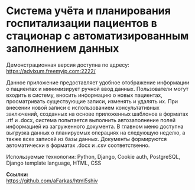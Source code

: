 # Система учёта и планирования госпитализации пациентов в стационар с автоматизированным заполнением данных
Демонстрационная версия доступна по адресу: https://advixum.freemyip.com:2222/  <br>

Данное приложение предоставляет удобное отображение информации о пациентах и минимизирует ручной ввод данных. Пользователи могут входить в систему, вносить информацию о новых пациентах, просматривать существующие записи, изменять и удалять их. При внесении новой записи с использованием консультативных заключений, созданных на основе приложенных шаблонов в форматах .rtf и .docx, система попытается выполнить автозаполнение полей информацией из загруженного документа. В главном меню доступна выгрузка данных о планируемых операциях на следующую неделю, а также всех записей из базы данных. Документы формируются автоматически в форматах .docx и .csv соответственно.

Используемые технологии: Python, Django, Cookie auth, PostgreSQL, Django template language, HTML, CSS

**Ссылки:** <br>
https://github.com/aFarkas/html5shiv
